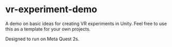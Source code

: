 # vr-experiment-demo

A demo on basic ideas for creating VR experiments in Unity. Feel free to use this as a template for your own projects.

Designed to run on Meta Quest 2s.
